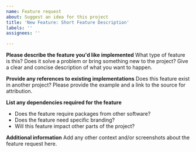 ```yaml
---
name: Feature request
about: Suggest an idea for this project
title: 'New Feature: Short Feature Description'
labels: ''
assignees: ''

---
```


**Please describe the feature you'd like implemented**
What type of feature is this? Does it solve a problem or bring something new to the project? Give a clear and concise description of what you want to happen.

**Provide any references to existing implementations**
Does this feature exist in another project? Please provide the example and a link to the source for attribution.

**List any dependencies required for the feature**
- Does the feature require packages from other software?
- Does the feature need specific branding?
- Will this feature impact other parts of the project?

**Additional information**
Add any other context and/or screenshots about the feature request here.
